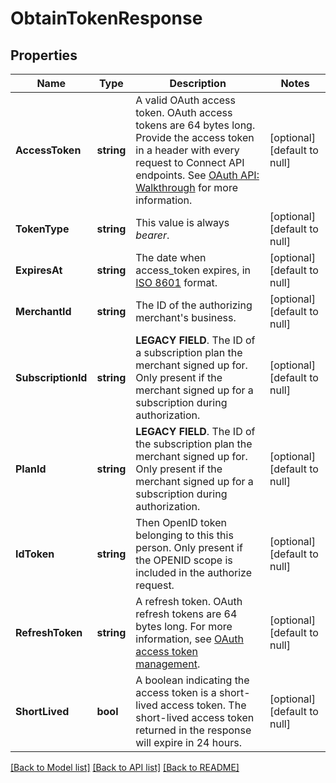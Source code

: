 # ObtainTokenResponse

## Properties
Name | Type | Description | Notes
------------ | ------------- | ------------- | -------------
**AccessToken** | **string** | A valid OAuth access token. OAuth access tokens are 64 bytes long. Provide the access token in a header with every request to Connect API endpoints. See [OAuth API: Walkthrough](https://developer.squareup.com/docs/oauth-api/walkthrough) for more information. | [optional] [default to null]
**TokenType** | **string** | This value is always _bearer_. | [optional] [default to null]
**ExpiresAt** | **string** | The date when access_token expires, in [ISO 8601](http://www.iso.org/iso/home/standards/iso8601.htm) format. | [optional] [default to null]
**MerchantId** | **string** | The ID of the authorizing merchant&#x27;s business. | [optional] [default to null]
**SubscriptionId** | **string** | __LEGACY FIELD__. The ID of a subscription plan the merchant signed up for. Only present if the merchant signed up for a subscription during authorization. | [optional] [default to null]
**PlanId** | **string** | __LEGACY FIELD__. The ID of the subscription plan the merchant signed up for. Only present if the merchant signed up for a subscription during authorization. | [optional] [default to null]
**IdToken** | **string** | Then OpenID token belonging to this this person. Only present if the OPENID scope is included in the authorize request. | [optional] [default to null]
**RefreshToken** | **string** | A refresh token. OAuth refresh tokens are 64 bytes long. For more information, see [OAuth access token management](https://developer.squareup.com/docs/authz/oauth/how-it-works#oauth-access-token-management). | [optional] [default to null]
**ShortLived** | **bool** | A boolean indicating the access token is a short-lived access token. The short-lived access token returned in the response will expire in 24 hours. | [optional] [default to null]

[[Back to Model list]](../README.md#documentation-for-models) [[Back to API list]](../README.md#documentation-for-api-endpoints) [[Back to README]](../README.md)

